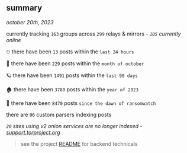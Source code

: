 
## summary
_october 20th, 2023_

currently tracking `163` groups across `299` relays & mirrors - _`105` currently online_

⏲ there have been `13` posts within the `last 24 hours`

🦈 there have been `229` posts within the `month of october`

🪐 there have been `1491` posts within the `last 90 days`

🏚 there have been `3780` posts within the `year of 2023`

🦕 there have been `8470` posts `since the dawn of ransomwatch`

there are `96` custom parsers indexing posts

_`20` sites using v2 onion services are no longer indexed - [support.torproject.org](https://support.torproject.org/onionservices/v2-deprecation/)_

> see the project [README](https://github.com/joshhighet/ransomwatch#ransomwatch--) for backend technicals
